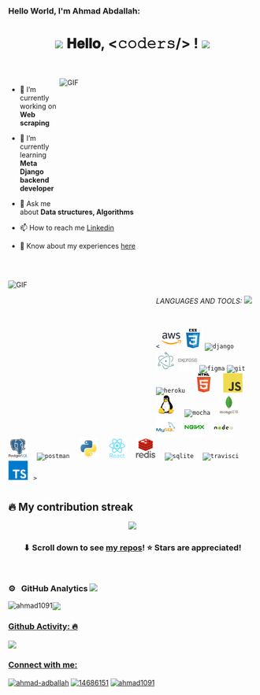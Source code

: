 ### Hello World, I'm Ahmad Abdallah:

<h1 align="center">
  <a target="_blank">
    <img src="https://github.com/JayantGoel001/JayantGoel001/blob/master/GIF/Earth.gif?raw=true" width="24px" style="max-width:100%;">
  </a>
  𝐇𝐞𝐥𝐥𝐨, &lt;𝚌𝚘𝚍𝚎𝚛𝚜/&gt; !
  <a target="_blank">
    <img src="https://github.com/JayantGoel001/JayantGoel001/blob/master/GIF/Hi.gif?raw=true" width="40px" />
  </a>
</h1>
<br/>
<br/>
<a target="_blank">
  <img align="right" height="250" width="400" alt="GIF" src="https://github.com/JayantGoel001/JayantGoel001/blob/master/GIF/code.gif?raw=true">
</a>



- 🔭 I’m currently working on **Web scraping**

- 🌱 I’m currently learning **Meta Django backend developer**

- 💬 Ask me about **Data structures, Algorithms**

- 📫 How to reach me [Linkedin](https://www.linkedin.com/in/ahmad-adballah/)

- 📄 Know about my experiences [here](https://docs.google.com/document/d/1u5g3ltP9UuzLDA9c-K9vGosean43avqH/edit?usp=sharing&ouid=103775913327446639103&rtpof=true&sd=true)


<br/>
<br/>

</p>
<a target="_blank"><img align="left" height="300" width="300" alt="GIF" src="https://github.com/JayantGoel001/JayantGoel001/blob/master/GIF/github.gif?raw=true"></a>
<br/>


*LANGUAGES AND TOOLS:*  <img src = "https://media2.giphy.com/media/QssGEmpkyEOhBCb7e1/giphy.gif?cid=ecf05e47a0n3gi1bfqntqmob8g9aid1oyj2wr3ds3mg700bl&rid=giphy.gif" width = 32px>


<br/>
<br/>
<code><</code>
<code><img src="https://raw.githubusercontent.com/devicons/devicon/master/icons/amazonwebservices/amazonwebservices-original-wordmark.svg" alt="aws" width="40" height="40"/></code>
<code><img src="https://raw.githubusercontent.com/devicons/devicon/master/icons/css3/css3-original-wordmark.svg" alt="css3" width="40" height="40"/></code>
<code><img src="https://cdn.worldvectorlogo.com/logos/django.svg" alt="django" width="40" height="40"/> </code>
<code><img src="https://raw.githubusercontent.com/devicons/devicon/master/icons/electron/electron-original.svg" alt="electron" width="40" height="40"/></code>
<code><img src="https://raw.githubusercontent.com/devicons/devicon/master/icons/express/express-original-wordmark.svg" alt="express" width="40" height="40"/></code>
<code><img src="https://www.vectorlogo.zone/logos/figma/figma-icon.svg" alt="figma" width="40" height="40"/></code>
<code><img src="https://www.vectorlogo.zone/logos/git-scm/git-scm-icon.svg" alt="git" width="40" height="40"/></code>
<code> <img src="https://www.vectorlogo.zone/logos/heroku/heroku-icon.svg" alt="heroku" width="40" height="40"/> </code>
<code> <img src="https://raw.githubusercontent.com/devicons/devicon/master/icons/html5/html5-original-wordmark.svg" alt="html5" width="40" height="40"/> </code>
<code> <img src="https://raw.githubusercontent.com/devicons/devicon/master/icons/javascript/javascript-original.svg" alt="javascript" width="40" height="40"/> </code>
<code> <img src="https://raw.githubusercontent.com/devicons/devicon/master/icons/linux/linux-original.svg" alt="linux" width="40" height="40"/> </code>
<code> <img src="https://www.vectorlogo.zone/logos/mochajs/mochajs-icon.svg" alt="mocha" width="40" height="40"/> </code> 
<code> <img src="https://raw.githubusercontent.com/devicons/devicon/master/icons/mongodb/mongodb-original-wordmark.svg" alt="mongodb" width="40" height="40"/> </code>
<code> <img src="https://raw.githubusercontent.com/devicons/devicon/master/icons/mysql/mysql-original-wordmark.svg" alt="mysql" width="40" height="40"/> </code>
<code> <img src="https://raw.githubusercontent.com/devicons/devicon/master/icons/nginx/nginx-original.svg" alt="nginx" width="40" height="40"/> </code>
<code> <img src="https://raw.githubusercontent.com/devicons/devicon/master/icons/nodejs/nodejs-original-wordmark.svg" alt="nodejs" width="40" height="40"/> </code>
<code> <img src="https://raw.githubusercontent.com/devicons/devicon/master/icons/postgresql/postgresql-original-wordmark.svg" alt="postgresql" width="40" height="40"/> </code>
<code> <img src="https://www.vectorlogo.zone/logos/getpostman/getpostman-icon.svg" alt="postman" width="40" height="40"/> </code>
<code> <img src="https://raw.githubusercontent.com/devicons/devicon/master/icons/python/python-original.svg" alt="python" width="40" height="40"/> </code>
<code> <img src="https://raw.githubusercontent.com/devicons/devicon/master/icons/react/react-original-wordmark.svg" alt="react" width="40" height="40"/> </code>
<code> <img src="https://raw.githubusercontent.com/devicons/devicon/master/icons/redis/redis-original-wordmark.svg" alt="redis" width="40" height="40"/> </code> 
<code> <img src="https://www.vectorlogo.zone/logos/sqlite/sqlite-icon.svg" alt="sqlite" width="40" height="40"/> </code>
<code> <img src="https://www.vectorlogo.zone/logos/travis-ci/travis-ci-icon.svg" alt="travisci" width="40" height="40"/> </code>
<code> <img src="https://raw.githubusercontent.com/devicons/devicon/master/icons/typescript/typescript-original.svg" alt="typescript" width="40" height="40"/> </code> 
<code>></code>

<br/>

#
## 🔥 My contribution streak

<p align="center">
  <a href="https://github.com/ahmad1091/github-readme-streak-stats">
    <img src="https://github-readme-streak-stats.herokuapp.com/?user=ahmad1091#version3"/>
  </a>
</p>

<h3 align="center">⬇ Scroll down to see <a href="https://github.com/ahmad1091?tab=repositories">my repos</a>! ⭐ Stars are appreciated!</h3>




<br/>

### ⚙️ &nbsp; GitHub Analytics <img src = "https://i.pinimg.com/originals/65/c4/f4/65c4f452571be1261e9c623f7da488ac.gif" width = 35px>
<img align="left" src="https://github-readme-stats.vercel.app/api/top-langs?username=ahmad1091&show_icons=true&locale=en&layout=compact" alt="ahmad1091" />
<a href="https://github.com/anuraghazra/github-readme-stats"> <img align="center" src="https://github-readme-stats.vercel.app/api?username=ahmad1091&count_private=true&show_icons=true&include_all_commits=true&hide_border=true&hide_title=true" />


### Github Activity: 🔥 
<img align="center" src="https://activity-graph.herokuapp.com/graph?username=ahmad1091&theme=dracula&color=B994E6&bg_color=2B2D3D" />

<h3 align="left">Connect with me:</h3>
<p align="left">
<a href="https://linkedin.com/in/ahmad-adballah" target="blank"><img align="center" src="https://raw.githubusercontent.com/rahuldkjain/github-profile-readme-generator/master/src/images/icons/Social/linked-in-alt.svg" alt="ahmad-adballah" height="30" width="40" /></a>
<a href="https://stackoverflow.com/users/14686151" target="blank"><img align="center" src="https://raw.githubusercontent.com/rahuldkjain/github-profile-readme-generator/master/src/images/icons/Social/stack-overflow.svg" alt="14686151" height="30" width="40" /></a>
<a href="https://www.leetcode.com/ahmad1091" target="blank"><img align="center" src="https://raw.githubusercontent.com/rahuldkjain/github-profile-readme-generator/master/src/images/icons/Social/leet-code.svg" alt="ahmad1091" height="30" width="40" /></a>
</p>
